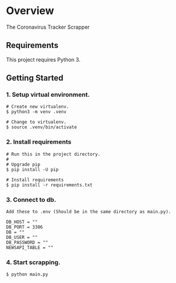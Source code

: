# Overview

The Coronavirus Tracker Scrapper

## Requirements

This project requires Python 3.

## Getting Started

### 1. Setup virtual environment.
    # Create new virtualenv.
    $ python3 -m venv .venv

    # Change to virtualenv.
    $ source .venv/bin/activate

### 2. Install requirements
    # Run this in the project directory.
    #
    # Upgrade pip
    $ pip install -U pip

    # Install requirements
    $ pip install -r requirements.txt

### 3. Connect to db.
    Add these to .env (Should be in the same directory as main.py).

    DB_HOST = ""
    DB_PORT = 3306
    DB = ""
    DB_USER = ""
    DB_PASSWORD = ""
    NEWSAPI_TABLE = ""


### 4. Start scrapping.
    $ python main.py
